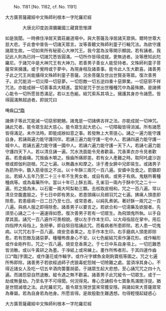﻿　　No. 1181 [No. 1182, cf. No. 1191]

大方廣菩薩藏經中文殊師利根本一字陀羅尼經

　　　　大唐北印度迦濕彌羅國三藏寶思惟譯


如是我聞。一時佛住凈居天寶莊嚴道場中。與大菩薩及凈居諸天眾俱。爾時世尊大慈大悲。于此會中普告一切諸天眾言。汝等善聽文殊師利童子行輪咒法。為欲守護諸眾生故。一切如來所有秘密心大神咒王。我今當為汝等開示顯說。若有誦者。我記此人則為已持一切諸咒悉皆圓滿。一切所作皆得成就。更無過者。汝等應知此陀羅尼。于諸咒中是大神咒王有大神力。若善男子善女人能受持者。文殊師利童子菩薩常來擁護。或于覺時或于夢中。為現身相及諸善事。能令此人生大歡喜。諸善男子此之咒王尚能攝得文殊師利童子菩薩。況余菩薩及世出世賢圣等眾。復次善男子。此咒能消一切災障一切惡夢。一切怨敵一切五逆四重十惡罪業。一切惡邪不祥咒法。亦能成辦一切善事具大精進。當知是咒于世出世種種咒中為最殊勝。是諸佛心能令一切所愿皆悉滿足。若以五色綖。結咒索系其項上。擁護其身亦令諸愿。皆得圓滿無超過者。即說咒曰

唵齒[口*臨](二合[口*臨]字離禁反)

諸佛子等此咒能滅一切惡邪魍魎。諸鬼是一切諸佛吉祥之法。亦能成就一切神咒。誦此咒者。能令眾生起大慈心。能令眾生起大悲心。一切障礙皆得消滅。所有諸愿皆得滿足。未作法時。即能成辦如意之事。若發無上大菩提心。誦之一遍力能守護自身。若誦兩遍力能守護同伴。若誦三遍力能守護一宅中人。若誦四遍力能守護一城中人。若誦五遍力能守護一國中人。若誦六遍力能守護一天下人。若誦七遍力能守護四天下人。若以清旦誦一遍。咒水洗面能令見者歡喜。咒香熏衣亦令見者歡喜。若患齒痛。咒揩齒木嚼之。揩齒所痛即差。若有女人產難之時。取阿吒盧沙迦根或郎伽利迦根。咒之七遍。以無蟲水和摩之。涂于產女臍中兒即易生。或諸男子為箭所中。鏃入筋骨拔之不出。以十年酥三兩咒一百八遍。安瘡中及食之。箭鏃即出。若婦人五年乃至二十三十年不生男女者。或自有病。或男子有病。鬼魅所著種種病等。或為毒藥所中。當以十年已上酥五兩。孔雀羽一兩內于酥中咒之二十一遍。煎之搗為末。以石蜜一兩大呵梨勒三顆。去核取皮相和。咒之一百八遍。常以清旦空腹盡服之。于七日中即有男女。若患頭痛以烏翅羽咒之七遍。拂痛人頭患即除愈。若患瘧病一日二日乃至七日。或常患者。以純乳煮粥。著好酥一兩咒之一百八遍。與病人服之即得除愈。諸善男子以要言之。若欲合和一切湯藥及欲服者。先須至心誦之二十一遍速得如愿。復次善男子若有一切眾生。為飛頭鬼所執。以手自摩其面。誦咒一百八遍作可畏相貌。便以左手作本生印。以大母指屈在掌中。用后四指押大母指上。急把拳。即自努目陰誦此咒。而看病者所患即除。若人患一切鬼病。以咒咒右手一百八遍。燒安息香熏之。左手作本生印。右手磨病人頭患即除愈。若有怨敵及諸惡夢。種種怖畏身心不安。以七色綖結咒索作蓮花形。或作輪形或作金剛杵形。咒之一百八遍。燒安息香熏之。于七日中系自身項上。一切厄難悉皆消散。或以牛黃研之為墨。于凈紙上或帛練上。畫作所怖者形。于其四邊作齒[口*臨]字圍之。或作蓮花或作輪字。或作卍字螺魚金剛鉤寶瓶等圍之。咒之七遍所怖即除。諸善男子若欲經過師子虎狼毒蛇怨賊一切險難之處。當須凈其身心。不得近諸女人及吃一切五辛酒肉蕓薹胡荽。于諸眾生起大悲想。至心誦咒咒之四十九遍。而諸怨惡自然退散。縱令遇之無不歡喜。諸善男子此咒縱令一切眾生。或于一劫或無量劫。乃至名字不可得聞。何況得見。專心念誦假令七寶象馬滿閻浮提。猶是世間滅壞之法。此陀羅尼咒。能令眾生現世當來常獲安隱。與諸如來大菩薩眾常為眷屬。若為自身若為他身。所愿皆得。是故殷勤生難遇想。勿得輕慢起疑惑心

大方廣菩薩藏經中文殊師利根本一字陀羅尼經

